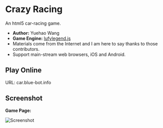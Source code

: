 # Crazy Racing
An html5 car-racing game.

- **Author:** Yuehao Wang
- **Game Engine:** [lufylegend.js](http://lufylegend.com/lufylegend)
- Materials come from the Internet and I am here to say thanks to those contributors.
- Support main-stream web browsers, iOS and Android.

## Play Online
URL: car.blue-bot.info

## Screenshot
**Game Page:**

![Screenshot](http://yuehaowang.github.io/images/demo/crazy_racing1.png)
